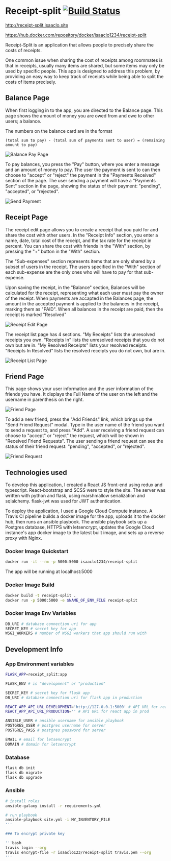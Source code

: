 # Receipt-split [![Build Status](https://travis-ci.org/isaaclo123/receipt-split.svg?branch=master)](https://travis-ci.org/isaaclo123/receipt-split)

http://receipt-split.isaaclo.site

https://hub.docker.com/repository/docker/isaaclo1234/receipt-split

Receipt-Split is an application that allows people to precisely share the costs of receipts.

One common issue when sharing the cost of receipts among roommates is that in receipts, usually many
items are shared, but some items may only be used by specific people. This app is designed to
address this problem, by providing an easy way to keep track of receipts while being able to split
the costs of items precisely.

## Balance Page

When first logging in to the app, you are directed to the Balance page. This page shows the amount
of money you are owed from and owe to other users; a balance.

The numbers on the balance card are in the format

```None
(total sum to pay) - (total sum of payments sent to user) = (remaining amount to pay)
```

![Balance Pay Page](screenshots/balancepay.png)

To pay balances, you press the "Pay" button, where you enter a message and an amount of money to
pay. The user the payment is sent to can then choose to "accept" or "reject" the payment in the
"Payments Received" section of the page. The user sending a payment will have a "Payments Sent"
section in the page, showing the status of their payment: "pending", "accepted", or "rejected".

![Send Payment](screenshots/paymodal.png)

## Receipt Page

The receipt edit page allows you to create a receipt that you paid for and share the cost with
other users. In the "Receipt Info" section, you enter a name, date, total cost of the receipt, and
the tax rate for the receipt in percent. You can share the cost with friends in the "With" section,
by pressing the "+" button in the "With" section.

The "Sub-expenses" section represents items that are only shared by a subset of users in the
receipt. The users specified in the "With" section of each sub-expense are the only ones who will
have to pay for that sub-expense.

Upon saving the receipt, in the "Balance" section, Balances will be calculated for the receipt,
representing what each user must pay the owner of the receipt. When payments are accapted in the
Balances page, the amount in the accepted payment is applied to the balances in the receipt, marking
them as "PAID". When all balances in the receipt are paid, then the receipt is marked "Resolved"

![Receipt Edit Page](screenshots/receiptedit.png)

The receipt list page has 4 sections. "My Receipts" lists the unresolved receipts you own. "Receipts
In" lists the unresolved receipts that you do not own but are in. "My Resolved Receipts" lists your
resolved receipts. "Receipts In Resolved" lists the resolved receipts you do not own, but are in.

![Receipt List Page](screenshots/receiptpage.png)

## Friend Page

This page shows your user information and the user information of the friends you have. It displays
the Full Name of the user on the left and the username in parenthesis on the right.

![Friend Page](screenshots/friendpage.png)

To add a new friend, press the "Add Friends" link, which brings up the "Send Friend Request" modal.
Type in the user name of the friend you want to send a request to, and press "Add". A user
receiving a friend request can choose to "accept" or "reject" the request, which will be shown in
"Received Friend Requests". The user sending a friend request can see the status of their friend
request: "pending", "accepted", or "rejected".

![Friend Request](screenshots/friendrequest.png)

## Technologies used

To develop this application, I created a React JS front-end using redux and typescript.
React-bootstrap and SCSS were to style the site. The server was written with python and flask,
using marshmallow serialization and sqlalchemy. flask-jwt was used for JWT authentication.

To deploy the application, I used a Google Cloud Compute instance. A Travis CI pipeline builds a
docker image for the app, uploads it to the docker hub, then runs an ansible playbook. The ansible
playbook sets up a Postgres database, HTTPS with letsencrypt, updates the Google Cloud instance's
app docker image to the latest built image, and sets up a reverse proxy with Nginx.

### Docker Image Quickstart

```bash
docker run -it --rm -p 5000:5000 isaaclo1234/receipt-split
```

The app will be running at localhost:5000

### Docker Image Build

```bash
docker build -t receipt-split .
docker run -p 5000:5000 -e $NAME_OF_ENV_FILE receipt-split
```

### Docker Image Env Variables

```bash
DB_URI # database connection uri for app
SECRET_KEY # secret key for app
WSGI_WORKERS # number of WSGI workers that app should run with
```

## Development Info

### App Environment variables

```bash
FLASK_APP=receipt_split:app

FLASK_ENV # is "development" or "production"

SECRET_KEY # secret key for flask app
DB_URI # database connection uri for flask app in production

REACT_APP_API_URL_DEVELOPMENT='http://127.0.0.1:5000' # API URL for react app in dev
REACT_APP_API_URL_PRODUCTION='' # API URL for react app in prod

ANSIBLE_USER # ansible username for ansible playbook
POSTGRES_USER # postgres username for server
POSTGRES_PASS # postgres password for server

EMAIL # email for letsencrypt
DOMAIN # domain for letsencrypt
```

### Database

```bash
flask db init
flask db migrate
flask db upgrade
```

### Ansible

```bash
# install roles
ansible-galaxy install -r requirements.yml

# run playbook
ansible-playbook site.yml -i MY_INVENTORY_FILE
'''

### To encrypt private key

'''bash
travis login --org
travis encrypt-file -r isaaclo123/receipt-split travis.pem --org
'''
